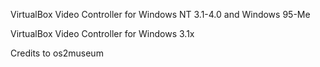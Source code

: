 VirtualBox Video Controller for Windows NT 3.1-4.0 and Windows 95-Me

VirtualBox Video Controller for Windows 3.1x

Credits to os2museum

